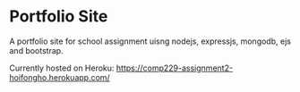 # Portfolio Site

A portfolio site for school assignment uisng nodejs, expressjs, mongodb, ejs and bootstrap.

Currently hosted on Heroku: <https://comp229-assignment2-hoifongho.herokuapp.com/>
